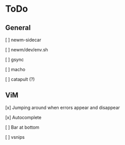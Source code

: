 # ToDo

## General

[ ] newm-sidecar

[ ] newm/dev/env.sh

[ ] gsync

[ ] macho

[ ] catapult (?)

## ViM

[x] Jumping around when errors appear and disappear

[x] Autocomplete

[ ] Bar at bottom

[ ] vsnips
